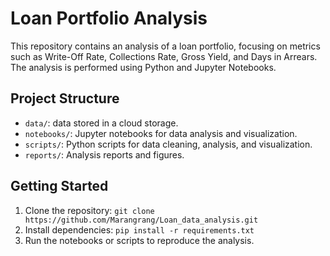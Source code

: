 # Loan Portfolio Analysis

This repository contains an analysis of a loan portfolio, focusing on metrics such as Write-Off Rate, Collections Rate, Gross Yield, and Days in Arrears. The analysis is performed using Python and Jupyter Notebooks.

## Project Structure
- `data/`: data stored in a cloud storage.
- `notebooks/`: Jupyter notebooks for data analysis and visualization.
- `scripts/`: Python scripts for data cleaning, analysis, and visualization.
- `reports/`: Analysis reports and figures.

## Getting Started
1. Clone the repository: `git clone https://github.com/Marangrang/Loan_data_analysis.git`
2. Install dependencies: `pip install -r requirements.txt`
3. Run the notebooks or scripts to reproduce the analysis.
